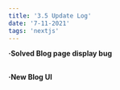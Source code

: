 ```yaml
---
title: '3.5 Update Log'
date: '7-11-2021'
tags: 'nextjs'
---
```


**·Solved Blog page display bug**

##

**·New Blog UI**
